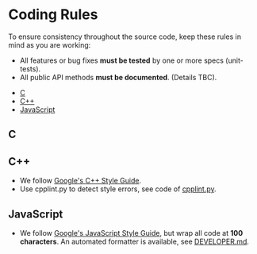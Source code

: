 # Coding Rules

To ensure consistency throughout the source code, keep these rules in mind as you are working:

* All features or bug fixes **must be tested** by one or more specs (unit-tests).
* All public API methods **must be documented**. (Details TBC).

- [C](#cc)
- [C++](#cpp)
- [JavaScript](#js)
 
## <a name="cc"></a> C

## <a name="cpp"></a> C++
* We follow [Google's C++ Style Guide](https://google.github.io/styleguide/cppguide.html).
* Use cpplint.py to detect style errors, see code of [cpplint.py](https://raw.githubusercontent.com/google/styleguide/gh-pages/cpplint/cpplint.py).
  
## <a name="js"></a> JavaScript
* We follow [Google's JavaScript Style Guide](https://google.github.io/styleguide/jsguide.html), but wrap all code at
  **100 characters**. An automated formatter is available, see
  [DEVELOPER.md](https://github.com/angular/angular/blob/22b96b96902e1a42ee8c5e807720424abad3082a/docs/DEVELOPER.md#clang-format).
